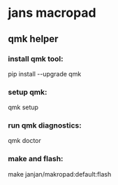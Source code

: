 # jans macropad 

## qmk helper

### install qmk tool:

pip install --upgrade qmk

### setup qmk:

qmk setup

### run qmk diagnostics:

qmk doctor

### make and flash:

make janjan/makropad:default:flash
